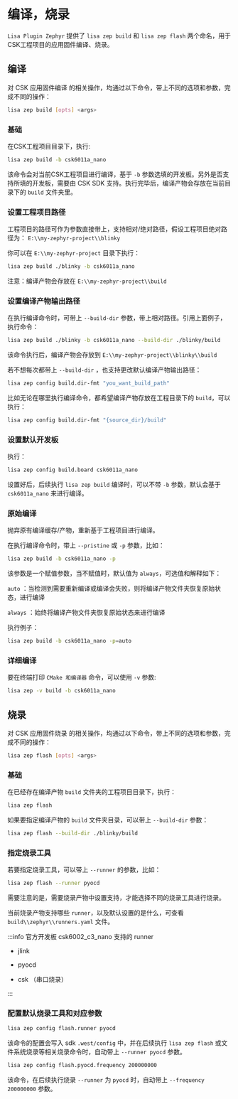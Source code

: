 # 编译，烧录

`Lisa Plugin Zephyr` 提供了 `lisa zep build` 和 `lisa zep flash` 两个命名，用于CSK工程项目的应用固件编译、烧录。

## 编译

对 CSK 应用固件编译 的相关操作，均通过以下命令，带上不同的选项和参数，完成不同的操作：

```bash
lisa zep build [opts] <args>
```

### 基础

在CSK工程项目目录下，执行:

```bash
lisa zep build -b csk6011a_nano
```

该命令会对当前CSK工程项目进行编译，基于 `-b` 参数选填的开发板。另外是否支持所填的开发板，需要由 CSK SDK 支持。执行完毕后，编译产物会存放在当前目录下的 `build` 文件夹里。

### 设置工程项目路径

工程项目的路径可作为参数直接带上，支持相对/绝对路径，假设工程项目绝对路径为： `E:\\my-zephyr-project\\blinky`

你可以在 `E:\\my-zephyr-project` 目录下执行：

```bash
lisa zep build ./blinky -b csk6011a_nano
```

注意：编译产物会存放在 `E:\\my-zephyr-project\\build`

### 设置编译产物输出路径

在执行编译命令时，可带上 `--build-dir` 参数，带上相对路径。引用上面例子，执行命令：

```bash
lisa zep build ./blinky -b csk6011a_nano --build-dir ./blinky/build
```

该命令执行后，编译产物会存放到 `E:\\my-zephyr-project\\blinky\\build`

若不想每次都带上 `--build-dir` ，也支持更改默认编译产物输出路径：

```bash
lisa zep config build.dir-fmt "you_want_build_path"
```

比如无论在哪里执行编译命令，都希望编译产物存放在工程目录下的 `build`，可以执行：

```bash
lisa zep config build.dir-fmt "{source_dir}/build"
```

### 设置默认开发板

执行：

```bash
lisa zep config build.board csk6011a_nano
```

设置好后，后续执行 `lisa zep build` 编译时，可以不带 `-b` 参数，默认会基于 `csk6011a_nano` 来进行编译。

### 原始编译

抛弃原有编译缓存/产物，重新基于工程项目进行编译。

在执行编译命令时，带上 `--pristine` 或 `-p` 参数，比如：

```bash
lisa zep build -b csk6011a_nano -p
```

该参数是一个赋值参数，当不赋值时，默认值为 `always`，可选值和解释如下：

`auto` ：当检测到需要重新编译或编译会失败，则将编译产物文件夹恢复原始状态，进行编译

`always` ：始终将编译产物文件夹恢复原始状态来进行编译

执行例子：

```bash
lisa zep build -b csk6011a_nano -p=auto
```

### 详细编译

要在终端打印 `CMake 和编译器` 命令，可以使用 `-v` 参数:

```bash
lisa zep -v build -b csk6011a_nano
```

## 烧录

对 CSK 应用固件烧录 的相关操作，均通过以下命令，带上不同的选项和参数，完成不同的操作：

```bash
lisa zep flash [opts] <args>
```

### 基础

在已经存在编译产物 `build` 文件夹的工程项目目录下，执行：

```bash
lisa zep flash
```

如果要指定编译产物的 `build` 文件夹目录，可以带上 `--build-dir` 参数：

```bash
lisa zep flash --build-dir ./blinky/build
```

### 指定烧录工具

若要指定烧录工具，可以带上 `--runner` 的参数，比如：

```bash
lisa zep flash --runner pyocd
```

需要注意的是，需要烧录产物中设置支持，才能选择不同的烧录工具进行烧录。

当前烧录产物支持哪些 `runner`，以及默认设置的是什么，可查看 `build\\zephyr\\runners.yaml` 文件。

:::info
官方开发板 csk6002_c3_nano 支持的 runner

- jlink

- pyocd

- csk （串口烧录）

:::

### 配置默认烧录工具和对应参数

```bash
lisa zep config flash.runner pyocd
```

该命令的配置会写入 sdk `.west/config` 中，并在后续执行 `lisa zep flash` 或文件系统烧录等相关烧录命令时，自动带上 `--runner pyocd` 参数。

```bash
lisa zep config flash.pyocd.frequency 200000000
```

该命令，在后续执行烧录 `--runner` 为 `pyocd` 时，自动带上 `--frequency 200000000` 参数。
